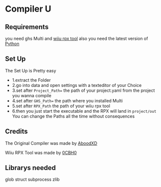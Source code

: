 # Compiler U

## Requirements
you need ghs Multi and [wiiu rpx tool](https://github.com/0CBH0/wiiurpxtool/releases) also you need the latest version of [Python](https://www.python.org/downloads/release/python-3127/)

## Set Up
The Set Up is Pretty easy 
- 1.extract the Folder
- 2.go into data and open settings with a texteditor of your Choice
- 3.set after ``Project_Path=`` the path of your project.yaml from the project you wanna compile
- 4.set after ``GHS_Path=`` the path where you installed Multi
- 5.set after ``RPX_Path`` the path of your wiiu rpx tool
- 6.then you just start the executable and the RPX will land in ``project/out``
You can change the Paths all the time without consequences

## Credits 
The Original Compiler was made by [AboodXD](https://github.com/aboood40091)

Wiiu RPX Tool was made by [0CBH0](https://github.com/0CBH0)

## Librarys needed
glob 
struct 
subprocess 
zlib
